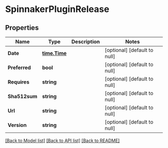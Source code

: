 # SpinnakerPluginRelease

## Properties
Name | Type | Description | Notes
------------ | ------------- | ------------- | -------------
**Date** | [**time.Time**](time.Time.md) |  | [optional] [default to null]
**Preferred** | **bool** |  | [optional] [default to null]
**Requires** | **string** |  | [optional] [default to null]
**Sha512sum** | **string** |  | [optional] [default to null]
**Url** | **string** |  | [optional] [default to null]
**Version** | **string** |  | [optional] [default to null]

[[Back to Model list]](../README.md#documentation-for-models) [[Back to API list]](../README.md#documentation-for-api-endpoints) [[Back to README]](../README.md)



